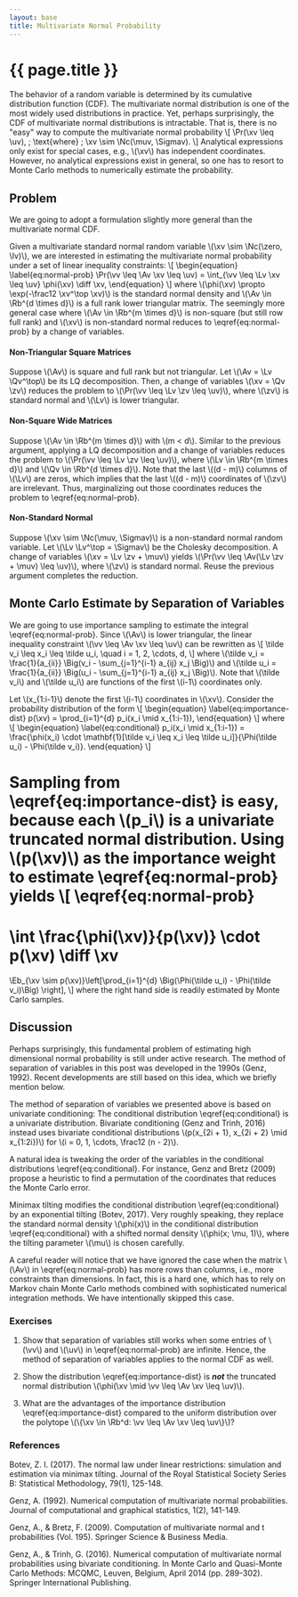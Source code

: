```yaml
---
layout: base
title: Multivariate Normal Probability
---
```

# {{ page.title }}

The behavior of a random variable is determined by its cumulative distribution function (CDF).
The multivariate normal distribution is one of the most widely used distributions in practice.
Yet, perhaps surprisingly, the CDF of multivariate normal distributions is intractable.
That is, there is no "easy" way to compute the multivariate normal probability
\\[
    \Pr(\xv \leq \uv), \; \text{where} \; \xv \sim \Nc(\muv, \Sigmav).
\\]
Analytical expressions only exist for special cases, e.g., \\(\xv\\) has independent coordinates.
However, no analytical expressions exist in general, so one has to resort to Monte Carlo methods to numerically estimate the probability.

## Problem
We are going to adopt a formulation slightly more general than the multivariate normal CDF.

Given a multivariate standard normal random variable \\(\xv \sim \Nc(\zero, \Iv)\\), we are interested in estimating the multivariate normal probability under a set of linear inequality constraints:
\\[
\begin{equation}
\label{eq:normal-prob}
    \Pr(\vv \leq \Av \xv \leq \uv) = \int_{\vv \leq \Lv \xv \leq \uv} \phi(\xv) \diff \xv,
\end{equation}
\\]
where \\(\phi(\xv) \propto \exp(-\frac12 \xv^\top \xv)\\) is the standard normal density and \\(\Av \in \Rb^{d \times d}\\) is a full rank lower triangular matrix.
The seemingly more general case where \\(\Av \in \Rb^{m \times d}\\) is non-square (but still row full rank) and \\(\xv\\) is non-standard normal reduces to \eqref{eq:normal-prob} by a change of variables.

#### **Non-Triangular Square Matrices**
Suppose \\(\Av\\) is square and full rank but not triangular.
Let \\(\Av = \Lv \Qv^\top\\) be its LQ decomposition.
Then, a change of variables \\(\xv = \Qv \zv\\) reduces the problem to \\(\Pr(\vv \leq \Lv \zv \leq \uv)\\), where \\(\zv\\) is standard normal and \\(\Lv\\) is lower triangular.

#### **Non-Square Wide Matrices**
Suppose \\(\Av \in \Rb^{m \times d}\\) with \\(m < d\\).
Similar to the previous argument, applying a LQ decomposition and a change of variables reduces the problem to
\\(\Pr(\vv \leq \Lv \zv \leq \uv)\\),
where \\(\Lv \in \Rb^{m \times d}\\) and \\(\Qv \in \Rb^{d \times d}\\).
Note that the last \\((d - m)\\) columns of \\(\Lv\\) are zeros, which implies that the last \\((d - m)\\) coordinates of \\(\zv\\) are irrelevant.
Thus, marginalizing out those coordinates reduces the problem to \eqref{eq:normal-prob}.

#### **Non-Standard Normal**
Suppose \\(\xv \sim \Nc(\muv, \Sigmav)\\) is a non-standard normal random variable.
Let \\(\Lv \Lv^\top = \Sigmav\\) be the Cholesky decomposition.
A change of variables \\(\xv = \Lv \zv + \muv\\) yields \\(\Pr(\vv \leq \Av(\Lv \zv + \muv) \leq \uv)\\), where \\(\zv\\) is standard normal.
Reuse the previous argument completes the reduction.

## Monte Carlo Estimate by Separation of Variables
We are going to use importance sampling to estimate the integral \eqref{eq:normal-prob}.
Since \\(\Av\\) is lower triangular, the linear inequality constraint \\(\vv \leq \Av \xv \leq \uv\\) can be rewritten as
\\[
    \tilde v_i \leq x_i \leq \tilde u_i, \quad i = 1, 2, \cdots, d,
\\]
where \\(\tilde v_i = \frac{1}{a_{ii}} \Big(v_i - \sum_{j=1}^{i-1} a_{ij} x_j \Big)\\)  and \\(\tilde u_i = \frac{1}{a_{ii}} \Big(u_i - \sum_{j=1}^{i-1} a_{ij} x_j \Big)\\).
Note that \\(\tilde v_i\\) and \\(\tilde u_i\\) are functions of the first \\(i-1\\) coordinates only.

Let \\(x_{1:i-1}\\) denote the first \\(i-1\\) coordinates in \\(\xv\\).
Consider the probability distribution of the form
\\[
\begin{equation}
\label{eq:importance-dist}
    p(\xv) = \prod_{i=1}^{d} p_i(x_i \mid x_{1:i-1}),
\end{equation}
\\]
where
\\[
\begin{equation}
\label{eq:conditional}
    p_i(x_i \mid x_{1:i-1}) = \frac{\phi(x_i) \cdot \mathbf{1}[\tilde v_i \leq x_i \leq \tilde u_i]}{\Phi(\tilde u_i) - \Phi(\tilde v_i)}.
\end{equation}
\\]

Sampling from \eqref{eq:importance-dist} is easy, because each \\(p_i\\) is a univariate truncated normal distribution.
Using \\(p(\xv)\\) as the importance weight to estimate \eqref{eq:normal-prob} yields
\\[
\eqref{eq:normal-prob}
=
\int \frac{\phi(\xv)}{p(\xv)} \cdot p(\xv) \diff \xv
=
\Eb_{\xv \sim p(\xv)}\left[\prod_{i=1}^{d} \Big(\Phi(\tilde u_i) - \Phi(\tilde v_i)\Big) \right],
\\]
where the right hand side is readily estimated by Monte Carlo samples.

## Discussion
Perhaps surprisingly, this fundamental problem of estimating high dimensional normal probability is still under active research.
The method of separation of variables in this post was developed in the 1990s (Genz, 1992).
Recent developments are still based on this idea, which we briefly mention below.

The method of separation of variables we presented above is based on univariate conditioning: The conditional distribution \eqref{eq:conditional} is a univariate distribution.
Bivariate conditioning (Genz and Trinh, 2016) instead uses bivariate conditional distributions \\(p(x_{2i + 1}, x_{2i + 2} \mid x_{1:2i})\\) for \\(i = 0, 1, \cdots, \frac12 (n - 2)\\).

A natural idea is tweaking the order of the variables in the conditional distributions \eqref{eq:conditional}.
For instance, Genz and Bretz (2009) propose a heuristic to find a permutation of the coordinates that reduces the Monte Carlo error.

Minimax tilting modifies the conditional distribution \eqref{eq:conditional} by an exponential tilting (Botev, 2017).
Very roughly speaking, they replace the standard normal density \\(\phi(x)\\) in the conditional distribution \eqref{eq:conditional} with a shifted normal density \\(\phi(x; \mu, 1)\\), where the tilting parameter \\(\mu\\) is chosen carefully.

A careful reader will notice that we have ignored the case when the matrix \\(\Av\\) in \eqref{eq:normal-prob} has more rows than columns, i.e., more constraints than dimensions.
In fact, this is a hard one, which has to rely on Markov chain Monte Carlo methods combined with sophisticated numerical integration methods.
We have intentionally skipped this case.

### **Exercises**
1. Show that separation of variables still works when some entries of \\(\vv\\) and \\(\uv\\) in  \eqref{eq:normal-prob} are infinite.
Hence, the method of separation of variables applies to the normal CDF as well.

1. Show the distribution \eqref{eq:importance-dist} is ***not*** the truncated normal distribution \\(\phi(\xv \mid \vv \leq \Av \xv \leq \uv)\\).

1. What are the advantages of the importance distribution \eqref{eq:importance-dist} compared to the uniform distribution over the polytope \\(\\{\xv \in \Rb^d: \vv \leq \Av \xv \leq \uv\\}\\)?

### **References**
Botev, Z. I. (2017). The normal law under linear restrictions: simulation and estimation via minimax tilting. Journal of the Royal Statistical Society Series B: Statistical Methodology, 79(1), 125-148.

Genz, A. (1992). Numerical computation of multivariate normal probabilities. Journal of computational and graphical statistics, 1(2), 141-149.

Genz, A., & Bretz, F. (2009). Computation of multivariate normal and t probabilities (Vol. 195). Springer Science & Business Media.

Genz, A., & Trinh, G. (2016). Numerical computation of multivariate normal probabilities using bivariate conditioning. In Monte Carlo and Quasi-Monte Carlo Methods: MCQMC, Leuven, Belgium, April 2014 (pp. 289-302). Springer International Publishing.
